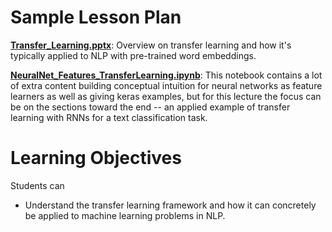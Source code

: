 # Sample Lesson Plan

**[Transfer_Learning.pptx](./Transfer_Learning.pptx)**: Overview on transfer learning and how it's
typically applied to NLP with pre-trained word embeddings.

**[NeuralNet_Features_TransferLearning.ipynb](./NeuralNet_Features_TransferLearning.ipynb)**: This notebook contains
a lot of extra content building conceptual intuition for neural networks as
feature learners as well as giving keras examples, but for this lecture the
focus can be on the sections toward the end -- an applied example of transfer
learning with RNNs for a text classification task.

# Learning Objectives

Students can

- Understand the transfer learning framework and how it can concretely be
  applied to machine learning problems in NLP.
